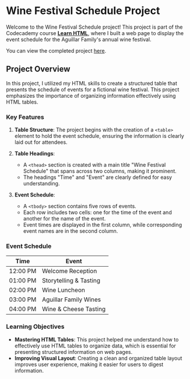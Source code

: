 # Wine Festival Schedule Project

Welcome to the Wine Festival Schedule project! This project is part of the Codecademy course **[Learn HTML](https://www.codecademy.com/learn/learn-html)**, where I built a web page to display the event schedule for the Aguillar Family's annual wine festival.

You can view the completed project [here](https://quake0x.github.io/codecademy-projects/html-projects/wine-festival-schedule).

## Project Overview

In this project, I utilized my HTML skills to create a structured table that presents the schedule of events for a fictional wine festival. This project emphasizes the importance of organizing information effectively using HTML tables.

### Key Features

1. **Table Structure**: The project begins with the creation of a `<table>` element to hold the event schedule, ensuring the information is clearly laid out for attendees.

2. **Table Headings**:
   - A `<thead>` section is created with a main title "Wine Festival Schedule" that spans across two columns, making it prominent.
   - The headings "Time" and "Event" are clearly defined for easy understanding.

3. **Event Schedule**:
   - A `<tbody>` section contains five rows of events.
   - Each row includes two cells: one for the time of the event and another for the name of the event.
   - Event times are displayed in the first column, while corresponding event names are in the second column.

### Event Schedule

| Time      | Event                   |
|-----------|-------------------------|
| 12:00 PM  | Welcome Reception        |
| 01:00 PM  | Storytelling & Tasting   |
| 02:00 PM  | Wine Luncheon           |
| 03:00 PM  | Aguillar Family Wines    |
| 04:00 PM  | Wine & Cheese Tasting    |

### Learning Objectives

- **Mastering HTML Tables**: This project helped me understand how to effectively use HTML tables to organize data, which is essential for presenting structured information on web pages.
- **Improving Visual Layout**: Creating a clean and organized table layout improves user experience, making it easier for users to digest information.
